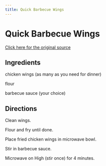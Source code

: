 ```yaml
---
title: Quick Barbecue Wings
---
```


<head>
<meta charset="UTF-8">
</head>
<h1>Quick Barbecue Wings</h1>
<a href="http://www.cookbooks.com/Recipe-Details.aspx?id=768311/">Click here for the original source</a>
<h2>Ingredients</h2>
<p></p>
<p>chicken wings (as many as you need for dinner)</p>
<p> </p>
<p>flour</p>
<p> </p>
<p>barbecue sauce (your choice)</p>
<p></p>
<h2>Directions</h2>

<p></p>
<p>Clean wings.</p>
<p> </p>
<p>Flour and fry until done.</p>
<p> </p>
<p>Place fried chicken wings in microwave bowl.</p>
<p> </p>
<p>Stir in barbecue sauce.</p>
<p> </p>
<p>Microwave on High (stir once) for 4 minutes.</p>
<p></p>
